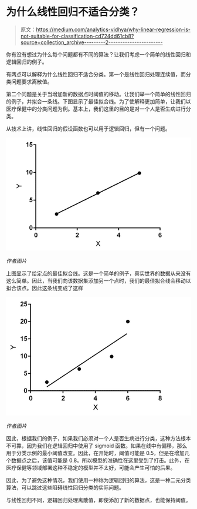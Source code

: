 # 为什么线性回归不适合分类？

> 原文：<https://medium.com/analytics-vidhya/why-linear-regression-is-not-suitable-for-classification-cd724dd61cb8?source=collection_archive---------2----------------------->

你有没有想过为什么每个问题都有不同的算法？让我们考虑一个简单的线性回归和逻辑回归的例子。

有两点可以解释为什么线性回归不适合分类。第一个是线性回归处理连续值，而分类问题要求离散值。

第二个问题是关于当增加新的数据点时阈值的移动。让我们举一个简单的线性回归的例子，并拟合一条线。下图显示了最佳拟合线。为了使解释更加简单，让我们以医疗保健中的分类问题为例。基本上，我们这里的目的是对一个人是否生病进行分类。

从技术上讲，线性回归的假设函数也可以用于逻辑回归，但有一个问题。

![](img/a3bb12f93c71b784b6bc4de6aeadca28.png)

*作者图片*

上图显示了给定点的最佳拟合线。这是一个简单的例子，真实世界的数据从来没有这么简单。因此，当我们向该数据集添加另一个点时，我们的最佳拟合线会移动以拟合该点。因此这条线变成了这样

![](img/16b45a8069d2e3fd20f797b5409cb539.png)

*作者图片*

因此，根据我们的例子，如果我们必须对一个人是否生病进行分类，这种方法根本不可靠，因为我们在逻辑回归中使用了 sigmoid 函数。如果在线中有偏移，那么用于分类示例的最小阈值改变。因此，在开始时，阈值可能是 0.5，但是在增加几个数据点之后，该值可能是 0.8。所以模型的准确性在这里受到了打击。此外，在医疗保健等领域部署这种不稳定的模型并不太好，可能会产生可怕的后果。

因此，为了避免这种情况，我们使用一种称为逻辑回归的算法，这是一种二元分类算法，可以跳过这些阻碍线性回归分类的实际问题。

与线性回归不同，逻辑回归处理离散值，即使添加了新的数据点，也能保持阈值。